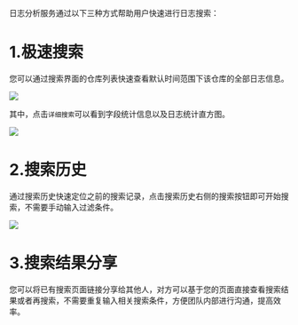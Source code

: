 日志分析服务通过以下三种方式帮助用户快速进行日志搜索：

# **1.极速搜索**

您可以通过搜索界面的仓库列表快速查看默认时间范围下该仓库的全部日志信息。

![](https://pandora-kibana.qiniu.com/logdb/quick_search.png)

其中，点击`详细搜索`可以看到字段统计信息以及日志统计直方图。

![](https://pandora-kibana.qiniu.com/logdb/nginx_search1.png)

# **2.搜索历史**
通过搜索历史快速定位之前的搜索记录，点击搜索历史右侧的搜索按钮即可开始搜索，不需要手动输入过滤条件。

![](https://pandora-kibana.qiniu.com/logdb/search_history.png)

# **3.搜索结果分享**

您可以将已有搜索页面链接分享给其他人，对方可以基于您的页面直接查看搜索结果或者再搜索，不需要重复输入相关搜索条件，方便团队内部进行沟通，提高效率。

